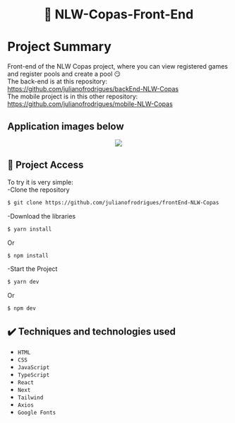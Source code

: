 <h1 align="center"> 🏅 NLW-Copas-Front-End </h1>

# Project Summary
Front-end of the NLW Copas project, where you can view registered games and register pools and create a pool 😏 <br>
The back-end is at this repository: https://github.com/julianofrodrigues/backEnd-NLW-Copas<br>
The mobile project is in this other repository: https://github.com/julianofrodrigues/mobile-NLW-Copas

## Application images below 
</p>
<p align="center">
<img src="https://i.imgur.com/NYYLlDg.png"/><br>
</p>

## 📁 Project Access
To try it is very simple:<br>
-Clone the repository
```bash
$ git clone https://github.com/julianofrodrigues/frontEnd-NLW-Copas
```
-Download the libraries
```bash
$ yarn install
```
Or
```bash
$ npm install
```
-Start the Project
```bash
$ yarn dev
```
Or
```bash
$ npm dev
```

## ✔️ Techniques and technologies used
- ``HTML``
- ``CSS``
- ``JavaScript``
- ``TypeScript``
- ``React``
- ``Next``
- ``Tailwind``
- ``Axios``
- ``Google Fonts``

